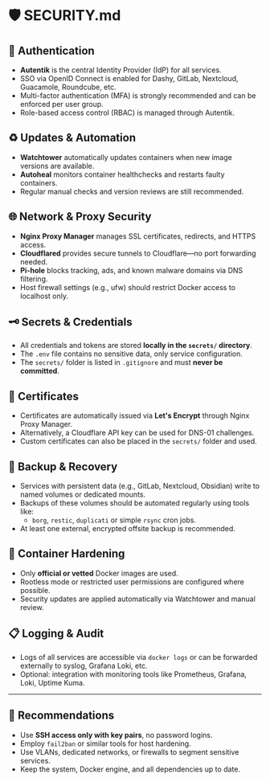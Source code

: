 # 🛡 SECURITY.md

## 🔐 Authentication

- **Autentik** is the central Identity Provider (IdP) for all services.  
- SSO via OpenID Connect is enabled for Dashy, GitLab, Nextcloud, Guacamole, Roundcube, etc.  
- Multi-factor authentication (MFA) is strongly recommended and can be enforced per user group.  
- Role-based access control (RBAC) is managed through Autentik.  

## ♻️ Updates & Automation

- **Watchtower** automatically updates containers when new image versions are available.  
- **Autoheal** monitors container healthchecks and restarts faulty containers.  
- Regular manual checks and version reviews are still recommended.  

## 🌐 Network & Proxy Security

- **Nginx Proxy Manager** manages SSL certificates, redirects, and HTTPS access.  
- **Cloudflared** provides secure tunnels to Cloudflare—no port forwarding needed.  
- **Pi-hole** blocks tracking, ads, and known malware domains via DNS filtering.  
- Host firewall settings (e.g., ufw) should restrict Docker access to localhost only.  

## 🗝️ Secrets & Credentials

- All credentials and tokens are stored **locally in the `secrets/` directory**.  
- The `.env` file contains no sensitive data, only service configuration.  
- The `secrets/` folder is listed in `.gitignore` and must **never be committed**.  

## 🔐 Certificates

- Certificates are automatically issued via **Let's Encrypt** through Nginx Proxy Manager.  
- Alternatively, a Cloudflare API key can be used for DNS-01 challenges.  
- Custom certificates can also be placed in the `secrets/` folder and used.  

## 💾 Backup & Recovery

- Services with persistent data (e.g., GitLab, Nextcloud, Obsidian) write to named volumes or dedicated mounts.  
- Backups of these volumes should be automated regularly using tools like:  
  - `borg`, `restic`, `duplicati` or simple `rsync` cron jobs.  
- At least one external, encrypted offsite backup is recommended.  

## 🧩 Container Hardening

- Only **official or vetted** Docker images are used.  
- Rootless mode or restricted user permissions are configured where possible.  
- Security updates are applied automatically via Watchtower and manual review.  

## 📋 Logging & Audit

- Logs of all services are accessible via `docker logs` or can be forwarded externally to syslog, Grafana Loki, etc.  
- Optional: integration with monitoring tools like Prometheus, Grafana, Loki, Uptime Kuma.  

---

## 📌 Recommendations

- Use **SSH access only with key pairs**, no password logins.  
- Employ `fail2ban` or similar tools for host hardening.  
- Use VLANs, dedicated networks, or firewalls to segment sensitive services.  
- Keep the system, Docker engine, and all dependencies up to date.  
